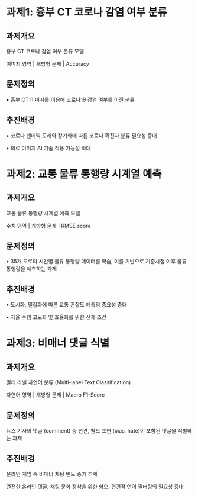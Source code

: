 # 과제1: 흉부 CT 코로나 감염 여부 분류

## 과제개요

흉부 CT 코로나 감염 여부 분류 모델

이미지 영역 | 개방형 문제 | Accuracy

## 문제정의

• 흉부 CT 이미지를 이용해 코로나19 감염 여부를 이진 분류

## 추진배경

• 코로나 펜데믹 도래와 장기화에 따른 코로나 확진자 분류 필요성 증대

• 의료 이미지 AI 기술 적용 가능성 확대


# 과제2: 교통 물류 통행량 시계열 예측

## 과제개요

교통 물류 통행량 시계열 예측 모델

수치 영역 | 개방형 문제 | RMSE score

## 문제정의

• 35개 도로의 시간별 물류 통행량 데이터를 학습, 이를 기반으로 기준시점 이후 물류 통행량을 예측하는 과제

## 추진배경

• 도시화, 밀집화에 따른 교통 혼잡도 예측의 중요성 증대

• 자율 주행 고도화 및 효율화를 위한 전제 조건


# 과제3: 비매너 댓글 식별

## 과제개요

멀티 라벨 자연어 분류 (Multi-label Text Classification)

자연어 영역 | 개방형 문제 | Macro F1-Score

## 문제정의

뉴스 기사의 댓글 (comment) 중 편견, 혐오 표현 (bias, hate)이 포함된 댓글을 식별하는 과제

## 추진배경

온라인 게임 속 비매너 채팅 빈도 증가 추세

건전한 온라인 댓글, 채팅 문화 정착을 위한 혐오, 편견적 언어 필터링의 필요성 증대
